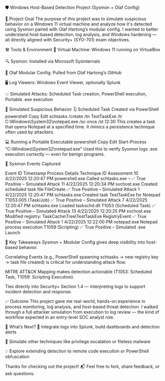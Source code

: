 🛡️ Windows Host-Based Detection Project
(Sysmon + Olaf Config)

🧠 Project Goal
The purpose of this project was to simulate suspicious behavior on a Windows 11 virtual machine and analyze how it's detected using Sysmon paired with Olaf Hartong’s modular config. I wanted to better understand host-based detection, log analysis, and Windows hardening — all directly aligned with Security+ (SYO-701) exam objectives.

🛠️ Tools & Environment
🧱 Virtual Machine: Windows 11 running on VirtualBox

🔍 Sysmon: Installed via Microsoft Sysinternals

🧩 Olaf Modular Config: Pulled from Olaf Hartong’s GitHub

🖥️ Log Viewers: Windows Event Viewer, optionally Splunk

💥 Simulated Attacks: Scheduled Task creation, PowerShell execution, Portable .exe execution

🎯 Simulated Suspicious Behavior
🗓️ Scheduled Task Created via PowerShell
powershell
Copy
Edit
schtasks /create /tn TestTaskExe /tr C:\Windows\System32\notepad.exe /sc once /st 12:30
This creates a task that opens Notepad at a specified time. It mimics a persistence technique often used by attackers.

💻 Running a Portable Executable
powershell
Copy
Edit
Start-Process "C:\Windows\System32\notepad.exe"
Used this to verify Sysmon logs .exe execution correctly — even for benign programs.

🧾 Sysmon Events Captured

Event ID	Timestamp	Process	Details	Technique ID	Assessment
10	4/22/2025 12:20:47 PM	powershell.exe	Called schtasks.exe	–	✅ True Positive – Simulated Attack
11	4/22/2025 12:20:34 PM	svchost.exe	Created scheduled task file	FileCreate	✅ True Positive – Simulated Attack
1	4/22/2025 12:20:47 PM	schtasks.exe	Created task TestTaskExe for Notepad	T1053.005 (Task/Job)	✅ True Positive – Simulated Attack
7	4/22/2025 12:20:47 PM	schtasks.exe	Loaded taskschd.dll	T1053 (Scheduled Task)	✅ True Positive – Simulated Attack
13	4/22/2025 12:20:25 PM	svchost.exe	Modified registry: TaskCache\Tree\TestTaskExe	RegistryEvent	✅ True Positive – Simulated Attack
1	4/22/2025 12:22:00 PM	notepad.exe	Notepad process execution	T1059 (Scripting)	✅ True Positive – Simulated .exe Launch

🧠 Key Takeaways
Sysmon + Modular Config gives deep visibility into host-based behavior.

Correlating Events (e.g., PowerShell spawning schtasks → new registry key → task file created) is critical for understanding attack flow.

MITRE ATT&CK Mapping makes detection actionable (T1053: Scheduled Task, T1059: Scripting Execution).

Ties directly into Security+ Section 1.4 — interpreting logs to support incident detection and response.

✅ Outcome
This project gave me real-world, hands-on experience in process monitoring, log analysis, and host-based threat detection. I walked through a full attacker simulation from execution to log review — the kind of workflow expected in an entry-level SOC analyst role.

🔄 What’s Next?
🔗 Integrate logs into Splunk, build dashboards and detection alerts

🎯 Simulate other techniques like privilege escalation or fileless malware

💡 Explore extending detection to remote code execution or PowerShell obfuscation

Thanks for checking out the project!
📬 Feel free to fork, share feedback, or ask questions.
